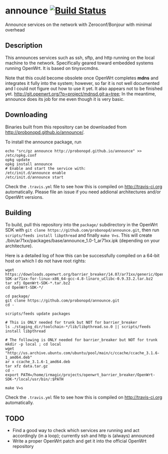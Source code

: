 announce [![Build Status](https://travis-ci.org/probonopd/announce.svg)](https://travis-ci.org/probonopd/announce)
========

Announce services on the network with Zeroconf/Bonjour with minimal overhead

Description
--
This announces services such as ssh, sftp, and http running on the local machine to the network. Specifically geared toward embedded systems running OpenWrt. It is based on tinysvcmdns. 

Note that this could become obsolete once OpenWrt completes **mdns** and integrates it fully into the system; however, so far it is not well documented and I could not figure out how to use it yet. It also appears not to be finished yet. http://git.openwrt.org/?p=project/mdnsd.git;a=tree; In the meantime, announce does its job for me even though it is very basic.

Downloading
--
Binaries built from this repository can be downloaded from http://probonopd.github.io/announce/.

To install the announce package, run
```
echo "src/gz announce http://probonopd.github.io/announce" >> /etc/opkg.conf
opkg update
opkg install announce
# Enable and start the service with:
/etc/init.d/announce enable
/etc/init.d/announce start
```
Check the ```.travis.yml``` file to see how this is compiled on http://travis-ci.org automatically. Please file an issue if you need addional architectures and/or OpenWrt versions.

Building
--
To build, pull this repository into the ```package/``` subdirectory in the OpenWrt SDK with ```git clone https://github.com/probonopd/announce.git```, then run ```scripts/feeds install libpthread``` and finally ```make V=s```. This will create ./bin/ar71xx/packages/base/announce_1.0-1_ar71xx.ipk (depending on your architecture).

Here is a detailed log of how this can be successfully compiled on a 64-bit host on which I do not have root rights:

```
wget https://downloads.openwrt.org/barrier_breaker/14.07/ar71xx/generic/OpenWrt-SDK-ar71xx-for-linux-x86_64-gcc-4.8-linaro_uClibc-0.9.33.2.tar.bz2
tar xfj OpenWrt-SDK-*.tar.bz2
cd OpenWrt-SDK-*/

cd package/
git clone https://github.com/probonopd/announce.git
cd -

scripts/feeds update packages

# This is ONLY needed for trunk but NOT for barrier_breaker
ls ./staging_dir/toolchain-*/lib/libpthread.so.0 || scripts/feeds install libpthread

# The following is ONLY needed for barrier_breaker but NOT for trunk
mkdir -p local ; cd local
wget "http://us.archive.ubuntu.com/ubuntu/pool/main/c/ccache/ccache_3.1.6-1_amd64.deb"
ar x ccache_3.1.6-1_amd64.deb 
tar xfz data.tar.gz
cd -
export PATH=/home/irmagic/projects/openwrt_barrier_breaker/OpenWrt-SDK-*/local/usr/bin/:$PATH

make V=s
```
Check the ```.travis.yml``` file to see how this is compiled on http://travis-ci.org automatically.

TODO
--
* Find a good way to check which services are running and act accordingly (in a loop); currently ssh and http is (always) announced
* Write a proper OpenWrt patch and get it into the official OpenWrt repository
